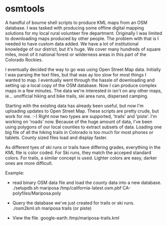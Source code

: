 # osmtools
A handful of bourne shell scripts to produce KML maps from an OSM
database.  I was tasked with producing some offline digital mapping
solutions for my local rural volunteer fire department. Originally I
was limited to downloading maps produced by other people. The problem
with that is I needed to have custom data added. We have a lot of
institutional knowledge of our district, but it's huge. We cover many
hundreds of square miles, most of it national forest or wilderness areas
in this part of the Colorado Rockies.

I eventually decided the way to go was using Open Street Map
data. Initially I was parsing the text files, but that was ay too slow
for most things I wanted to map. I eventually went through the hassle
of downloading and setting up a local copy of the OSM database. Now I
can produce complex maps in a few minutes. The data we're interested
in isn't on any other maps, ie...  unofficial hiking and bike trails,
ski area runs, dispersed camping.

Starting with the existing data has already been useful, but now I'm
uploading updates to Open Street Map. These scripts are pretty crude,
but work for me. :-) Right now two types are supported, 'trails' and
'piste'. I'm working on 'roads' now. Because of the huge amount of data,
I've been using polygons of our local counties to extract subsets of
data. Loading one big file of all the hiking trails in Colorado is too
much for most phones or tablets. County sized files load and display
faster.

As different tyes of ski runs or trails have differing grades, everything
in the KML file is color coded. For Ski runs, they match the acceped
standard colors. For trails, a similar concept is used. Lighter colors
are easy, darker ones are more difficult.

Example:
* read binary OSM data file and load the county data into a new database.
./setupdb.sh mariposa /tmp/california-latest.osm.pbf CA-polyfiles/Mariposa.poly 

* Query the database we've just created for trails or ski runs.
./osm2kml.sh mariposa trails (or piste)

* View the file.
google-earth /tmp/mariposa-trails.kml 


